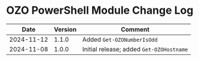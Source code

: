 # OZO PowerShell Module Change Log

|Date|Version|Comment|
|----|-------|-------|
|2024-11-12|1.1.0|Added `Get-OZONumberIsOdd`|
|2024-11-08|1.0.0|Initial release; added `Get-OZOHostname`|
